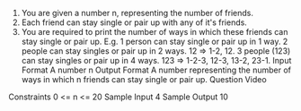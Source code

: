 1. You are given a number n, representing the number of friends.
2. Each friend can stay single or pair up with any of it's friends.
3. You are required to print the number of ways in which these friends can stay single or pair up.
   E.g.
   1 person can stay single or pair up in 1 way.
   2 people can stay singles or pair up in 2 ways. 12 => 1-2, 12.
   3 people (123) can stay singles or pair up in 4 ways. 123 => 1-2-3, 12-3, 13-2, 23-1.
   Input Format
   A number n
   Output Format
   A number representing the number of ways in which n friends can stay single or pair up.
   Question Video

Constraints
0 <= n <= 20
Sample Input
4
Sample Output
10
